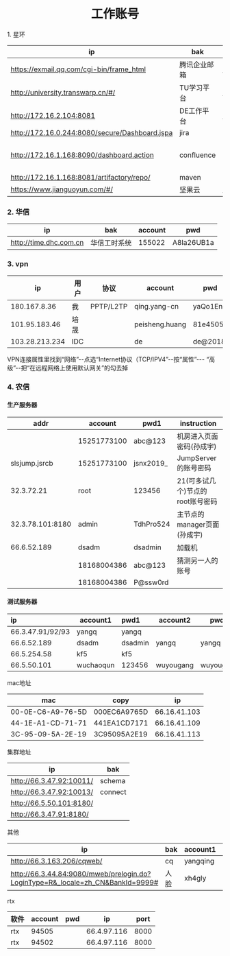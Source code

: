 <center><h1>工作账号</h1></center

### 1. 星环

| ip                                             | bak          | account                | pwd        |
| ---------------------------------------------- | ------------ | ---------------------- | ---------- |
| https://exmail.qq.com/cgi-bin/frame_html       | 腾讯企业邮箱 | qing.yang@transwarp.cn | Yq2018..   |
| http://university.transwarp.cn/#/              | TU学习平台   | qing.yang@transwarp.cn | 123456     |
| http://172.16.2.104:8081                       | DE工作平台   | qing.yang@transwarp.cn | qwe12356   |
| http://172.16.0.244:8080/secure/Dashboard.jspa | jira         | qing.yang-cn           | 123456     |
|                                                |              | peisheng.huang         | abcdef     |
| http://172.16.1.168:8090/dashboard.action      | confluence   | qing.yang-cn           | 123456     |
|                                                |              | peisheng.huang         | abcdef     |
| http://172.16.1.168:8081/artifactory/repo/     | maven        |                        |            |
| https://www.jianguoyun.com/#/                  | 坚果云       | qing.yang@transwarp.cn | Yq2020.qwe |

### 2. 华信

| ip                     | bak          | account | pwd        |
| ---------------------- | ------------ | ------- | ---------- |
| http://time.dhc.com.cn | 华信工时系统 | 155022  | A8la26UB1a |

### 3. vpn

| ip             | 用户 | 协议      | account        | pwd      |
| -------------- | ---- | --------- | -------------- | -------- |
| 180.167.8.36   | 我   | PPTP/L2TP | qing.yang-cn   | yaQo1Enb |
| 101.95.183.46  | 培晟 |           | peisheng.huang | 81e4505a |
| 103.28.213.234 | IDC  |           | de             | de@2018  |

VPN连接属性里找到“网络”--点选“Internet协议（TCP/IPV4”--按“属性”--- “高级”--把“在远程网络上使用默认网关”的勾去掉

### 4. 农信

#### 生产服务器

| addr             | account     | pwd1      | instruction                      |
| ---------------- | ----------- | --------- | -------------------------------- |
|                  | 15251773100 | abc@123   | 机房进入页面密码(孙成宇)         |
| slsjump.jsrcb    | 15251773100 | jsnx2019_ | JumpServer的账号密码             |
| 32.3.72.21       | root        | 123456    | 21(可多试几个)节点的root账号密码 |
| 32.3.78.101:8180 | admin       | TdhPro524 | 主节点的manager页面(孙成宇)      |
| 66.6.52.189      | dsadm       | dsadmin   | 加载机                           |
|                  | 18168004386 | abc@123   | 猜测另一人的账号                 |
|                  | 18168004386 | P@ssw0rd  |                                  |

#### 测试服务器

| ip               | account1  | pwd1    | account2  | pwd2      |
| :--------------- | --------- | :------ | --------- | --------- |
| 66.3.47.91/92/93 | yangq     | yangq   |           |           |
| 66.6.52.189      | dsadm     | dsadmin | yangq     | yangq     |
| 66.5.254.58      | kf5       | kf5     |           |           |
| 66.5.50.101      | wuchaoqun | 123456  | wuyougang | wuyougang |

mac地址

| mac               | copy         | ip           |
| ----------------- | ------------ | ------------ |
| 00-0E-C6-A9-76-5D | 000EC6A9765D | 66.16.41.103 |
| 44-1E-A1-CD-71-71 | 441EA1CD7171 | 66.16.41.109 |
| 3C-95-09-5A-2E-19 | 3C95095A2E19 | 66.16.41.113 |

集群地址

| ip                       | bak     |
| ------------------------ | ------- |
| http://66.3.47.92:10011/ | schema  |
| http://66.3.47.92:10013/ | connect |
| http://66.5.50.101:8180/ |         |
| http://66.3.47.91:8180/  |         |

其他

| ip                                                           | bak  | account1 | pwd1     | account2 | pwd2     |
| ------------------------------------------------------------ | ---- | -------- | -------- | -------- | -------- |
| http://66.3.163.206/cqweb/                                   | cq   | yangqing | 1qaz!QAZ | xuap     | 1qaz!QAZ |
| http://66.3.44.84:9080/mweb/prelogin.do?LoginType=R&_locale=zh_CN&BankId=9999# | 人脸 | xh4gly   | 88888888 |          |          |

rtx

| 软件 | account | pwd  | ip          | port |
| ---- | ------- | ---- | ----------- | ---- |
| rtx  | 94505   |      | 66.4.97.116 | 8000 |
| rtx  | 94502   |      | 66.4.97.116 | 8000 |

